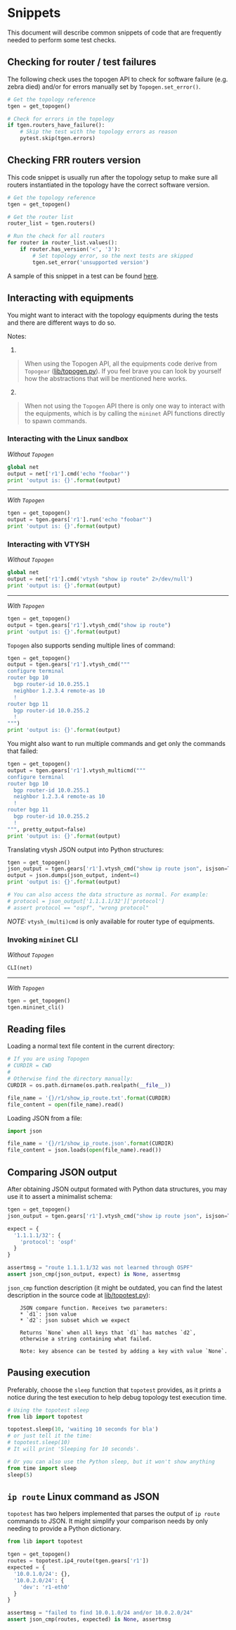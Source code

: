 # Snippets

This document will describe common snippets of code that are frequently
needed to perform some test checks.


## Checking for router / test failures

The following check uses the topogen API to check for software failure
(e.g. zebra died) and/or for errors manually set by `Topogen.set_error()`.

```py
# Get the topology reference
tgen = get_topogen()

# Check for errors in the topology
if tgen.routers_have_failure():
    # Skip the test with the topology errors as reason
    pytest.skip(tgen.errors)
```


## Checking FRR routers version

This code snippet is usually run after the topology setup to make sure
all routers instantiated in the topology have the correct software
version.

```py
# Get the topology reference
tgen = get_topogen()

# Get the router list
router_list = tgen.routers()

# Run the check for all routers
for router in router_list.values():
    if router.has_version('<', '3'):
        # Set topology error, so the next tests are skipped
        tgen.set_error('unsupported version')
```

A sample of this snippet in a test can be found
[here](ldp-vpls-topo1/test_ldp_vpls_topo1.py).


## Interacting with equipments

You might want to interact with the topology equipments during the tests
and there are different ways to do so.

Notes:

1.
> When using the Topogen API, all the equipments code derive from
> `Topogear` ([lib/topogen.py](lib/topogen.py)). If you feel brave you
> can look by yourself how the abstractions that will be mentioned here
> works.

2.
> When not using the `Topogen` API there is only one way to interact
> with the equipments, which is by calling the `mininet` API functions
> directly to spawn commands.


### Interacting with the Linux sandbox

*Without `Topogen`*

```py
global net
output = net['r1'].cmd('echo "foobar"')
print 'output is: {}'.format(output)
```

---

*With `Topogen`*

```py
tgen = get_topogen()
output = tgen.gears['r1'].run('echo "foobar"')
print 'output is: {}'.format(output)
```


### Interacting with VTYSH

*Without `Topogen`*

```py
global net
output = net['r1'].cmd('vtysh "show ip route" 2>/dev/null')
print 'output is: {}'.format(output)
```

---

*With `Topogen`*

```py
tgen = get_topogen()
output = tgen.gears['r1'].vtysh_cmd("show ip route")
print 'output is: {}'.format(output)
```

`Topogen` also supports sending multiple lines of command:

```py
tgen = get_topogen()
output = tgen.gears['r1'].vtysh_cmd("""
configure terminal
router bgp 10
  bgp router-id 10.0.255.1
  neighbor 1.2.3.4 remote-as 10
  !
router bgp 11
  bgp router-id 10.0.255.2
  !
""")
print 'output is: {}'.format(output)
```

You might also want to run multiple commands and get only the commands
that failed:

```py
tgen = get_topogen()
output = tgen.gears['r1'].vtysh_multicmd("""
configure terminal
router bgp 10
  bgp router-id 10.0.255.1
  neighbor 1.2.3.4 remote-as 10
  !
router bgp 11
  bgp router-id 10.0.255.2
  !
""", pretty_output=false)
print 'output is: {}'.format(output)
```

Translating vtysh JSON output into Python structures:
```py
tgen = get_topogen()
json_output = tgen.gears['r1'].vtysh_cmd("show ip route json", isjson=True)
output = json.dumps(json_output, indent=4)
print 'output is: {}'.format(output)

# You can also access the data structure as normal. For example:
# protocol = json_output['1.1.1.1/32']['protocol']
# assert protocol == "ospf", "wrong protocol"
```

*NOTE:* `vtysh_(multi)cmd` is only available for router type of
equipments.


### Invoking `mininet` CLI

*Without `Topogen`*

```py
CLI(net)
```

---

*With `Topogen`*
```py
tgen = get_topogen()
tgen.mininet_cli()
```


## Reading files

Loading a normal text file content in the current directory:

```py
# If you are using Topogen
# CURDIR = CWD
#
# Otherwise find the directory manually:
CURDIR = os.path.dirname(os.path.realpath(__file__))

file_name = '{}/r1/show_ip_route.txt'.format(CURDIR)
file_content = open(file_name).read()
```

Loading JSON from a file:

```py
import json

file_name = '{}/r1/show_ip_route.json'.format(CURDIR)
file_content = json.loads(open(file_name).read())
```


## Comparing JSON output

After obtaining JSON output formated with Python data structures, you
may use it to assert a minimalist schema:

```py
tgen = get_topogen()
json_output = tgen.gears['r1'].vtysh_cmd("show ip route json", isjson=True)

expect = {
  '1.1.1.1/32': {
    'protocol': 'ospf'
  }
}

assertmsg = "route 1.1.1.1/32 was not learned through OSPF"
assert json_cmp(json_output, expect) is None, assertmsg
```

`json_cmp` function description (it might be outdated, you can find the
latest description in the source code at [lib/topotest.py](lib/topotest.py)):

```text
    JSON compare function. Receives two parameters:
    * `d1`: json value
    * `d2`: json subset which we expect

    Returns `None` when all keys that `d1` has matches `d2`,
    otherwise a string containing what failed.

    Note: key absence can be tested by adding a key with value `None`.
```


## Pausing execution

Preferably, choose the `sleep` function that `topotest` provides, as it
prints a notice during the test execution to help debug topology test
execution time.

```py
# Using the topotest sleep
from lib import topotest

topotest.sleep(10, 'waiting 10 seconds for bla')
# or just tell it the time:
# topotest.sleep(10)
# It will print 'Sleeping for 10 seconds'.

# Or you can also use the Python sleep, but it won't show anything
from time import sleep
sleep(5)
```


## `ip route` Linux command as JSON

`topotest` has two helpers implemented that parses the output of
`ip route` commands to JSON. It might simplify your comparison needs by
only needing to provide a Python dictionary.

```py
from lib import topotest

tgen = get_topogen()
routes = topotest.ip4_route(tgen.gears['r1'])
expected = {
  '10.0.1.0/24': {},
  '10.0.2.0/24': {
    'dev': 'r1-eth0'
  }
}

assertmsg = "failed to find 10.0.1.0/24 and/or 10.0.2.0/24"
assert json_cmp(routes, expected) is None, assertmsg
```
